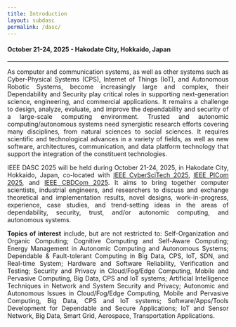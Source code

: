```yaml
---
title: Introduction
layout: subdasc
permalink: /dasc/
---
```


<div class="row">
<div class="col-md-10 mb-5">

<h4>October 21-24, 2025 - Hakodate City, Hokkaido, Japan</h4>
<hr/>

<p style="text-align:justify">As computer and communication systems, as well as other systems such as Cyber-Physical Systems (CPS), Internet of Things (IoT), and Autonomous Robotic Systems, become increasingly large and complex, their Dependability and Security play critical roles in supporting next-generation science, engineering, and commercial applications. It remains a challenge to design, analyze, evaluate, and improve the dependability and security of a large-scale computing environment. Trusted and autonomic computing/autonomous systems need synergistic research efforts covering many disciplines, from natural sciences to social sciences. It requires scientific and technological advances in a variety of fields, as well as new software, architectures, communication, and data platform technology that support the integration of the constituent technologies.
</p>

<p style="text-align:justify">
IEEE DASC 2025 will be held during October 21-24, 2025, in Hakodate City, Hokkaido, Japan, co-located with <a href="http://cyber-science.org/2025/cyberscitech/">IEEE CyberSciTech 2025</a>, 
<a href="http://cyber-science.org/2025/picom/">IEEE PICom 2025</a>, and <a href="http://cyber-science.org/2025/cbdcom/">IEEE CBDCom 2025</a>. It aims to bring together computer scientists, industrial engineers, and researchers to discuss and exchange theoretical and implementation results, novel designs, work-in-progress, experience, case studies, and trend-setting ideas in the areas of dependability, security, trust, and/or autonomic computing, and autonomous systems.
</p>
<p style="text-align:justify">
<b>Topics of interest</b> include, but are not restricted to:
Self-Organization and Organic Computing; Cognitive Computing and Self-Aware Computing; Energy Management in Autonomic Computing and Autonomous Systems; Dependable & Fault-tolerant Computing in Big Data, CPS, IoT, SDN, and Real-time System; Hardware and Software Reliability, Verification and Testing; Security and Privacy in Cloud/Fog/Edge Computing, Mobile and Pervasive Computing, Big Data, CPS and IoT systems; Artificial Intelligence Techniques in Network and System Security and Privacy; Autonomic and Autonomous Issues in Cloud/Fog/Edge Computing, Mobile and Pervasive Computing, Big Data, CPS and IoT systems; Software/Apps/Tools Development for Dependable and Secure Applications; IoT and Sensor Network, Big Data, Smart Grid, Aerospace, Transportation Applications.
</p>
<br/>
</div>
</div>
